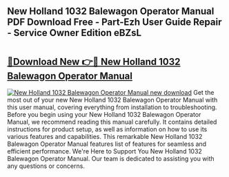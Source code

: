 ## New Holland 1032 Balewagon Operator Manual PDF Download Free - Part-Ezh User Guide Repair - Service Owner Edition eBZsL

# <h2><a href="http://bc47077.oget.top/?id=New+Holland+1032+Balewagon+Operator+Manual">🔗Download New 👉🔴 New Holland 1032 Balewagon Operator Manual</a></h2>

[![New Holland 1032 Balewagon Operator Manual new download](https://i.imgur.com/5g1atiW.png)](http://bc47077.oget.top/?id=New+Holland+1032+Balewagon+Operator+Manual)
Get the most out of your new New Holland 1032 Balewagon Operator Manual with this user manual, covering everything from installation to troubleshooting. Before you begin using your New Holland 1032 Balewagon Operator Manual, we recommend reading this manual carefully. It contains detailed instructions for product setup, as well as information on how to use its various features and capabilities. This remarkable New Holland 1032 Balewagon Operator Manual features list of features for seamless and efficient performance. We're Here to Support You New Holland 1032 Balewagon Operator Manual. Our team is dedicated to assisting you with any questions or concerns.
